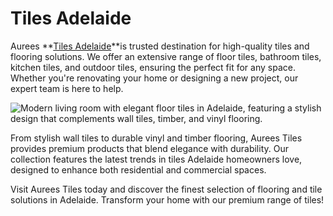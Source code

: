 # Tiles Adelaide
Aurees **[Tiles Adelaide](https://aureestiles.com.au/)**is trusted destination for high-quality tiles and flooring solutions. We offer an extensive range of floor tiles, bathroom tiles, kitchen tiles, and outdoor tiles, ensuring the perfect fit for any space. Whether you're renovating your home or designing a new project, our expert team is here to help.

<html>
<body>
<!--StartFragment--><google-sheets-html-origin><!--td {border: 1px solid #cccccc;}br {mso-data-placement:same-cell;}-->
<img src="https://aureestiles.com.au/wp-content/gallery/living-room-tiles/Slide138.JPG" alt="Modern living room with elegant floor tiles in Adelaide, featuring a stylish design that complements wall tiles, timber, and vinyl flooring."/>

<!--EndFragment-->
</body>
</html>


From stylish wall tiles to durable vinyl and timber flooring, Aurees Tiles provides premium products that blend elegance with durability. Our collection features the latest trends in tiles Adelaide homeowners love, designed to enhance both residential and commercial spaces.

Visit Aurees Tiles today and discover the finest selection of flooring and tile solutions in Adelaide. Transform your home with our premium range of tiles!

